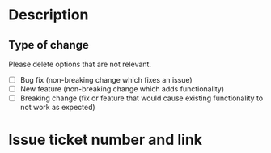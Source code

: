 # Description

<!--- Please include a summary of the changes and the related issue. 
Please also include relevant motivation and context. 
List any dependencies that are required for this change. -->

## Type of change

Please delete options that are not relevant.

- [ ] Bug fix (non-breaking change which fixes an issue)
- [ ] New feature (non-breaking change which adds functionality)
- [ ] Breaking change (fix or feature that would cause existing functionality to not work as expected)

# Issue ticket number and link
 
